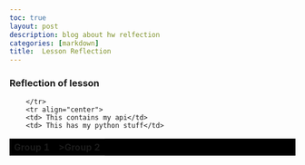 ```yaml
---
toc: true
layout: post
description: blog about hw relfection 
categories: [markdown]
title:  Lesson Reflection
---
```



<!Doctype html>

<html>
<head>
    <title> My first Table</title>
</head>
<body>

   <h3>Reflection of lesson</h3>

   <table bgcolor="black">
        <tr>
            <th>Group 1 </th>
              <th>>Group 2</th>
               
        </tr>
        <tr align="center">
        <td> This contains my api</td>
        <td> This has my python stuff</td> 
        

</tr>
        
        
        
        




        



   </table>





</body>
</html>